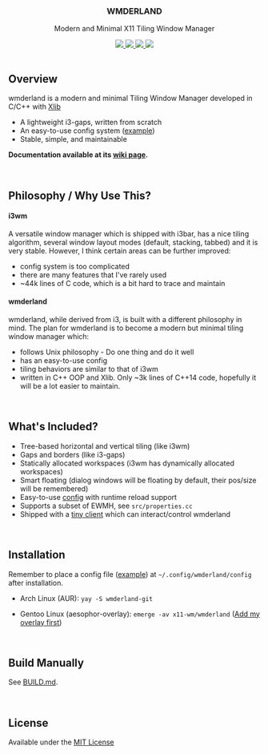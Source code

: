 <div align="center">

<h3>WMDERLAND</h3>
<p>Modern and Minimal X11 Tiling Window Manager</p>

<a href="http://hits.dwyl.io/aesophor/Wmderland">
  <img src="http://hits.dwyl.io/aesophor/Wmderland.svg">
</a>
<a href="https://github.com/aesophor/wmderland/blob/master/LICENSE">
  <img src="https://img.shields.io/badge/license-MIT-brightgreen.svg">
 </a>
<a href="https://travis-ci.org/aesophor/wmderland">
  <img src="https://travis-ci.org/aesophor/wmderland.svg?branch=master">
</a>

<img src="https://github.com/aesophor/wmderland/raw/master/.meta/tiling.png">
</div>

<br>

## Overview
wmderland is a modern and minimal Tiling Window Manager developed in C/C++ with [Xlib](https://en.wikipedia.org/wiki/Xlib)

* A lightweight i3-gaps, written from scratch
* An easy-to-use config system ([example](https://github.com/aesophor/wmderland/blob/master/example/config))
* Stable, simple, and maintainable

**Documentation available at its [wiki page](https://github.com/aesophor/wmderland/wiki).**

<br>

## Philosophy / Why Use This?
#### i3wm
A versatile window manager which is shipped with i3bar, has a nice tiling algorithm, several window layout modes (default, stacking, tabbed) and it is very stable. However, I think certain areas can be further improved:
* config system is too complicated
* there are many features that I've rarely used
* ~44k lines of C code, which is a bit hard to trace and maintain

#### wmderland
wmderland, while derived from i3, is built with a different philosophy in mind. The plan for wmderland is to become a modern but minimal tiling window manager which:
* follows Unix philosophy - Do one thing and do it well
* has an easy-to-use config
* tiling behaviors are similar to that of i3wm
* written in C++ OOP and Xlib. Only ~3k lines of C++14 code, hopefully it will be a lot easier to maintain.

<br>

## What's Included?
* Tree-based horizontal and vertical tiling (like i3wm)
* Gaps and borders (like i3-gaps)
* Statically allocated workspaces (i3wm has dynamically allocated workspaces)
* Smart floating (dialog windows will be floating by default, their pos/size will be remembered)
* Easy-to-use [config](https://github.com/aesophor/wmderland/blob/master/example/config) with runtime reload support
* Supports a subset of EWMH, see `src/properties.cc`
* Shipped with a [tiny client](https://github.com/aesophor/wmderland/tree/master/ipc-client) which can interact/control wmderland

<br>

## Installation
Remember to place a config file ([example](https://github.com/aesophor/wmderland/blob/master/example/config)) at `~/.config/wmderland/config` after installation.

* Arch Linux (AUR): `yay -S wmderland-git`

* Gentoo Linux (aesophor-overlay): `emerge -av x11-wm/wmderland` ([Add my overlay first](https://github.com/aesophor/aesophor-overlay))

<br>

## Build Manually
See [BUILD.md](https://github.com/aesophor/wmderland/blob/master/BUILD.md).

<br>

## License
Available under the [MIT License](https://github.com/aesophor/wmderland/blob/master/LICENSE)
